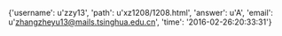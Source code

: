 {'username': u'zzy13', 'path': u'xz1208/1208.html', 'answer': u'A', 'email': u'zhangzheyu13@mails.tsinghua.edu.cn', 'time': '2016-02-26:20:33:31'}